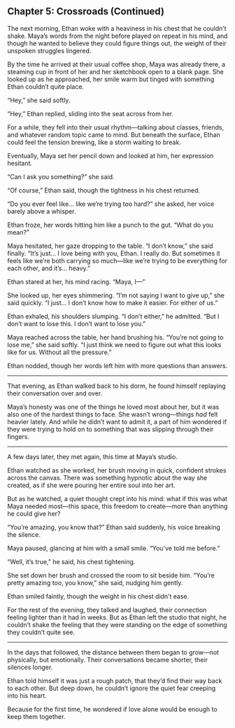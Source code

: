 ## Chapter 5: Crossroads (Continued)  

The next morning, Ethan woke with a heaviness in his chest that he couldn’t shake. Maya’s words from the night before played on repeat in his mind, and though he wanted to believe they could figure things out, the weight of their unspoken struggles lingered.  

By the time he arrived at their usual coffee shop, Maya was already there, a steaming cup in front of her and her sketchbook open to a blank page. She looked up as he approached, her smile warm but tinged with something Ethan couldn’t quite place.  

“Hey,” she said softly.  

“Hey,” Ethan replied, sliding into the seat across from her.  

For a while, they fell into their usual rhythm—talking about classes, friends, and whatever random topic came to mind. But beneath the surface, Ethan could feel the tension brewing, like a storm waiting to break.  

Eventually, Maya set her pencil down and looked at him, her expression hesitant.  

“Can I ask you something?” she said.  

“Of course,” Ethan said, though the tightness in his chest returned.  

“Do you ever feel like… like we’re trying too hard?” she asked, her voice barely above a whisper.  

Ethan froze, her words hitting him like a punch to the gut. “What do you mean?”  

Maya hesitated, her gaze dropping to the table. “I don’t know,” she said finally. “It’s just… I love being with you, Ethan. I really do. But sometimes it feels like we’re both carrying so much—like we’re trying to be everything for each other, and it’s… heavy.”  

Ethan stared at her, his mind racing. “Maya, I—”  

She looked up, her eyes shimmering. “I’m not saying I want to give up,” she said quickly. “I just… I don’t know how to make it easier. For either of us.”  

Ethan exhaled, his shoulders slumping. “I don’t either,” he admitted. “But I don’t want to lose this. I don’t want to lose you.”  

Maya reached across the table, her hand brushing his. “You’re not going to lose me,” she said softly. “I just think we need to figure out what this looks like for us. Without all the pressure.”  

Ethan nodded, though her words left him with more questions than answers.  

---

That evening, as Ethan walked back to his dorm, he found himself replaying their conversation over and over.  

Maya’s honesty was one of the things he loved most about her, but it was also one of the hardest things to face. She wasn’t wrong—things *had* felt heavier lately. And while he didn’t want to admit it, a part of him wondered if they were trying to hold on to something that was slipping through their fingers.  

---

A few days later, they met again, this time at Maya’s studio.  

Ethan watched as she worked, her brush moving in quick, confident strokes across the canvas. There was something hypnotic about the way she created, as if she were pouring her entire soul into her art.  

But as he watched, a quiet thought crept into his mind: what if this was what Maya needed most—this space, this freedom to create—more than anything he could give her?  

“You’re amazing, you know that?” Ethan said suddenly, his voice breaking the silence.  

Maya paused, glancing at him with a small smile. “You’ve told me before.”  

“Well, it’s true,” he said, his chest tightening.  

She set down her brush and crossed the room to sit beside him. “You’re pretty amazing too, you know,” she said, nudging him gently.  

Ethan smiled faintly, though the weight in his chest didn’t ease.  

For the rest of the evening, they talked and laughed, their connection feeling lighter than it had in weeks. But as Ethan left the studio that night, he couldn’t shake the feeling that they were standing on the edge of something they couldn’t quite see.  

---

In the days that followed, the distance between them began to grow—not physically, but emotionally. Their conversations became shorter, their silences longer.  

Ethan told himself it was just a rough patch, that they’d find their way back to each other. But deep down, he couldn’t ignore the quiet fear creeping into his heart.  

Because for the first time, he wondered if love alone would be enough to keep them together.  
